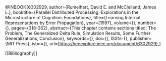 @INBOOK{6302929,  author={Rumelhart, David E. and McClelland, James L.},  booktitle={Parallel Distributed Processing: Explorations in the Microstructure of Cognition: Foundations},   title={Learning Internal Representations by Error Propagation},   year={1987},  volume={},  number={},  pages={318-362},  abstract={This chapter contains sections titled: The Problem, The Generalized Delta Rule, Simulation Results, Some Further Generalizations, Conclusion},  keywords={},  doi={},  ISSN={},  publisher={MIT Press},  isbn={},  url={https://ieeexplore.ieee.org/document/6302929},}

[[Bibliography]]